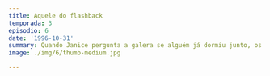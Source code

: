 ```yaml
---
title: Aquele do flashback
temporada: 3
episodio: 6
date: '1996-10-31'
summary: Quando Janice pergunta a galera se alguém já dormiu junto, os amigos voltam três anos no tempo.
image: ./img/6/thumb-medium.jpg

---
```

